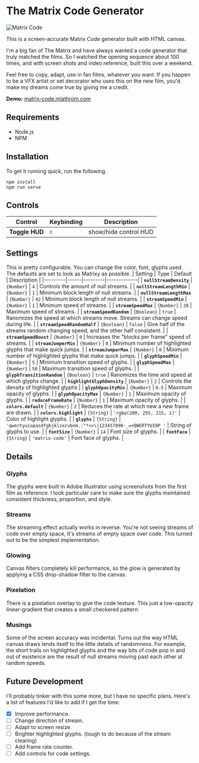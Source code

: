 # The Matrix Code Generator
![Matrix Code](https://repository-images.githubusercontent.com/270471929/8a997c00-a96f-11ea-9cdd-407d1f36615a)

This is a screen-accurate Matrix Code generator built with HTML canvas.

I'm a big fan of The Matrix and have always wanted a code generator that truly matched the films. So I watched the opening sequence about 100 times, and with screen shots and video reference, built this over a weekend.

Feel free to copy, adapt, use in fan films, whatever you want. If you happen to be a VFX artist or set decorator who uses this on the new film, you'd make my dreams come true by giving me a credit.

**Demo:** [matrix-code.mlathrom.com](https://matrix-code.mlathrom.com)

## Requirements
- Node.js
- NPM

## Installation
To get it running quick, run the following.
```console
npm install
npm run serve
```

## Controls
| Control | Keybinding | Description |
|---------|------------|-------------|
| **Toggle HUD** | `c` | show/hide control HUD |

## Settings
This is pretty configurable. You can change the color, font, glyphs used. The defaults are set to look as Matrixy as possible.
| Setting | Type | Default | Description |
|---------|------|---------|-------------|
| **`nullStreamDensity`** | `{Number}` | `4` | Controls the amount of null streams. |
| **`nullStreamLengthMin`** | `{Number}` | `1` | Minimum block length of null streams. |
| **`nullStreamLengthMax`** | `{Number}`  | `42` | Minimum block length of null streams. |
| **`streamSpeedMin`** | `{Number}`  | `1` | Minimum speed of streams. |
| **`streamSpeedMax`** | `{Number}`  | `20` | Maximum speed of streams. |
| **`streamSpeedRandom`** | `{Boolean}`  | `true` | Ranomizes the speed at which streams move. Streams can change speed during life. |
| **`streamSpeedRandomHalf`** | `{Boolean}`  | `false` | Give half of the streams random changing speed, and the other half consistent. |
| **`streamSpeedBoost`** | `{Number}`  | `0` | Increases the "blocks per frame" speed of streams. |
| **`streamJumperMin`** | `{Number}`  | `0` | Minimum number of highlighted glyphs that make quick jumps. |
| **`streamJumperMax`** | `{Number}`  | `0` | Miximum number of highlighted glyphs that make quick jumps. |
| **`glyphSpeedMin`** | `{Number}`  | `5` | Minimum transition speed of glyphs. |
| **`glyphSpeedMax`** | `{Number}`  | `50` | Maximum transition speed of glyphs. |
| **`glyphTransitionRandom`** | `{Boolean}`  | `true` | Ranomizes the time and speed at which glyphs change. |
| **`highlightGlyphDensity`** | `{Number}`  | `2` | Controls the density of highlighted glyphs |
| **`glyphOpacityMin`** | `{Number}`  | `0.5` | Maximum opacity of glyphs. |
| **`glyphOpacityMax`** | `{Number}`  | `1` | Maximum opacity of glyphs. |
| **`reduceFrameRate`** | `{Number}`  | `1` | Maximum opacity of glyphs. |
| **`colors.default`** | `{Number}`  | `2` | Reduces the rate at which new a new frame are drawn. |
| **`colors.highlight`** | `{String}`  | `'rgba(200, 255, 215, 1)'` | Color of highlight glyphs. |
| **`glyphs`** | `{String}`  | `'qwertyuiopasdfghjklzxcvbnm.:"*<>\|123457890-_=+QWERTYUIOP '` | String of glyphs to use. |
| **`fontSize`** | `{Number}`  | `14` | Font size of glyphs. |
| **`fontFace`** | `{String}`  | `'matrix-code'` | Font face of glyphs. |

## Details

### Glyphs
The glyphs were built in Adobe Illustrator using screenshots from the first film as reference. I took particular care to make sure the glyphs maintained consistent thickness, proportion, and style.

### Streams
The streaming effect actually works in reverse. You're not seeing streams of code over empty space, it's streams of empty space over code. This turned out to be the simplest implementation.

### Glowing
Canvas filters completely kill performance, so the glow is generated by applying a CSS drop-shadow filter to the canvas.

### Pixelation
There is a pixelation overlay to give the code texture. This just a low-opacity linear-gradient that creates a small checkered pattern.

### Musings
Some of the screen accuracy was incidental. Turns out the way HTML canvas draws lends itself to the little details of randomness. For example, the short trails on highlighted glyphs and the way bits of code pop in and out of existence are the result of null streams moving past each other at random speeds.

## Future Development
I'll probably tinker with this some more, but I have no specific plans. Here's a list of features I'd like to add if I get the time:
- [x] Improve performance.
- [ ] Change direction of stream.
- [ ] Adapt to screen resize.
- [ ] Brighter highlighted glyphs. (tough to do because of the stream clearing)
- [ ] Add frame rate counter.
- [ ] Add controls for code settings.
